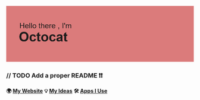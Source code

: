 ![](header.png)

<!--
**CreatorSiSo/creatorsiso** is a ✨ _special_ ✨ repository because its `README.md` (this file) appears on your GitHub profile.

Here are some ideas to get you started:

- 🔭 I’m currently working on ...
- 🌱 I’m currently learning ...
- 👯 I’m looking to collaborate on ...
- 🤔 I’m looking for help with ...
- 💬 Ask me about ...
- 📫 How to reach me: ...
- 😄 Pronouns: ...
- ⚡ Fun fact: ...
-->

### //  TODO Add a proper README ❗❗

**🌍 [My Website](https://github.com/CreatorSiSo/my-lists/blob/main/ideas.md)**
**💡 [My Ideas](https://github.com/CreatorSiSo/my-lists/blob/main/ideas.md)**
**🛠 [Apps I Use](https://github.com/CreatorSiSo/my-lists/blob/main/apps.md)**
